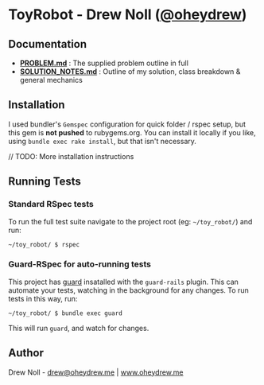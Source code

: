 **ToyRobot** - Drew Noll ([@oheydrew](http://www.oheydrew.me))
========

Documentation
-------------
- **[PROBLEM.md](./PROBLEM.md)** : The supplied problem outline in full
- **[SOLUTION_NOTES.md](./SOLUTION_NOTES.md)** : Outline of my solution, class breakdown & general mechanics

Installation
------------

I used bundler's `Gemspec` configuration for quick folder / rspec setup, but this gem is **not pushed** to rubygems.org. You can install it locally if you like, using `bundle exec rake install`, but that isn't necessary.

// TODO: More installation instructions

Running Tests
-------------

### Standard RSpec tests

To run the full test suite navigate to the project root (eg: `~/toy_robot/`) and run:

```
~/toy_robot/ $ rspec
```

### Guard-RSpec for auto-running tests

This project has [guard](https://github.com/guard/guard#readme) insatalled with the `guard-rails` plugin. This can automate your tests, watching in the background for any changes. To run tests in this way, run:

```
~/toy_robot/ $ bundle exec guard
```

This will run `guard`, and watch for changes.

Author
------

Drew Noll - <a href="mailto:drew@oheydrew.me">drew@oheydrew.me</a> | <a href="http://www.oheydrew.me">www.oheydrew.me</a>
